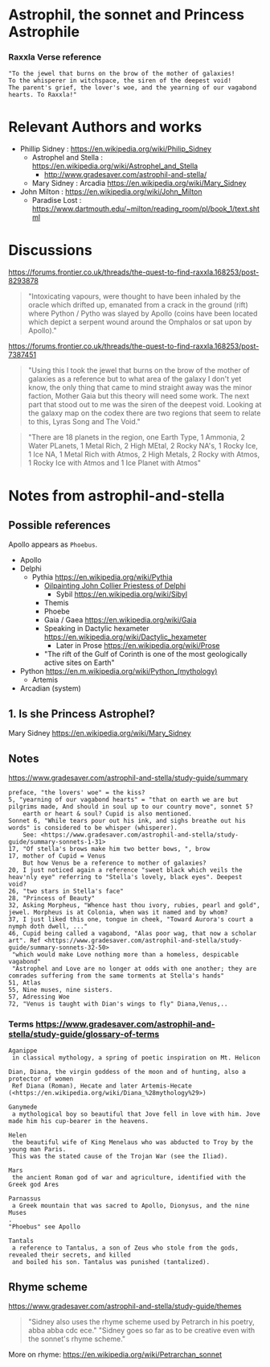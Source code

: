 # Astrophil, the sonnet and Princess Astrophile
### Raxxla Verse reference
    "To the jewel that burns on the brow of the mother of galaxies!  
    To the whisperer in witchspace, the siren of the deepest void!   
    The parent's grief, the lover's woe, and the yearning of our vagabond hearts. To Raxxla!"  

# Relevant Authors and works  
- Phillip Sidney : <https://en.wikipedia.org/wiki/Philip_Sidney>  
	- Astrophel and Stella : <https://en.wikipedia.org/wiki/Astrophel_and_Stella>  
	    - <http://www.gradesaver.com/astrophil-and-stella/>  
	- Mary Sidney : Arcadia <https://en.wikipedia.org/wiki/Mary_Sidney>  
- John Milton : <https://en.wikipedia.org/wiki/John_Milton>  
	- Paradise Lost : <https://www.dartmouth.edu/~milton/reading_room/pl/book_1/text.shtml>

# Discussions
<https://forums.frontier.co.uk/threads/the-quest-to-find-raxxla.168253/post-8293878>  
> "Intoxicating vapours, were thought to have been inhaled by the oracle which drifted up, emanated 
from a crack in the ground (rift) where Python / Pytho was slayed by Apollo (coins have been located 
which depict a serpent wound around the Omphalos or sat upon by Apollo)."  

<https://forums.frontier.co.uk/threads/the-quest-to-find-raxxla.168253/post-7387451>  
> "Using this I took the jewel that burns on the brow of the mother of galaxies as a reference 
but to what area of the galaxy I don't yet know, the only thing that came to mind straight away 
was the minor faction, Mother Gaia but this theory will need some work.
The next part that stood out to me was the siren of the deepest void. Looking at the galaxy map 
on the codex there are two regions that seem to relate to this, Lyras Song and The Void."
	
> "There are 18 planets in the region, one Earth Type, 1 Ammonia, 2 Water PLanets, 1 Metal Rich, 
2 High MEtal, 2 Rocky NA's, 1 Rocky Ice, 1 Ice NA, 1 Metal Rich with Atmos, 2 High Metals, 
2 Rocky with Atmos, 1 Rocky Ice with Atmos and 1 Ice Planet with Atmos"
	
# Notes from astrophil-and-stella
## Possible references
Apollo appears as `Phoebus`.
- Apollo
- Delphi
	- Pythia <https://en.wikipedia.org/wiki/Pythia>
		- [Oilpainting John Collier Priestess of Delphi](https://en.wikipedia.org/wiki/File:John_Collier_-_Priestess_of_Delphi.jpg)
			- Sybil <https://en.wikipedia.org/wiki/Sibyl>
		- Themis
		- Phoebe
		- Gaia / Gaea <https://en.wikipedia.org/wiki/Gaia>
		- Speaking in Dactylic hexameter <https://en.wikipedia.org/wiki/Dactylic_hexameter>
			- Later in Prose <https://en.wikipedia.org/wiki/Prose>
		- "The rift of the Gulf of Corinth is one of the most geologically active sites on Earth"
- Python <https://en.m.wikipedia.org/wiki/Python_(mythology)>
	- Artemis
- Arcadian (system) 


## 1. Is she Princess Astrophel? 
Mary Sidney <https://en.wikipedia.org/wiki/Mary_Sidney>
## Notes
<https://www.gradesaver.com/astrophil-and-stella/study-guide/summary>
	
	preface, "the lovers' woe" = the kiss?
	5, "yearning of our vagabond hearts" = "that on earth we are but pilgrims made, And should in soul up to our country move", sonnet 5?
		earth or heart & soul? Cupid is also mentioned.
	Sonnet 6, "While tears pour out his ink, and sighs breathe out his words" is considered to be whisper (whisperer).
		See: <https://www.gradesaver.com/astrophil-and-stella/study-guide/summary-sonnets-1-31>
	17, "Of stella's brows make him two better bows, ", brow
	17, mother of Cupid = Venus
		But how Venus be a reference to mother of galaxies?
	20, I just noticed again a reference "sweet black which veils the heav'nly eye" referring to "Stella's lovely, black eyes". Deepest void?
	26, "two stars in Stella's face"
	28, "Princess of Beauty"
	32, Asking Morpheus, "Whence hast thou ivory, rubies, pearl and gold", jewel. Morpheus is at Colonia, when was it named and by whom?
	37, I just liked this one, tongue in cheek, "Toward Aurora's court a nymph doth dwell, ..."
	46, Cupid being called a vagabond, "Alas poor wag, that now a scholar art". Ref <https://www.gradesaver.com/astrophil-and-stella/study-guide/summary-sonnets-32-50>
	 "which would make Love nothing more than a homeless, despicable vagabond"
	 "Astrophel and Love are no longer at odds with one another; they are comrades suffering from the same torments at Stella's hands"
	51, Atlas
	55, Nine muses, nine sisters.
	57, Adressing Woe
	72, "Venus is taught with Dian's wings to fly" Diana,Venus,..
	
### Terms https://www.gradesaver.com/astrophil-and-stella/study-guide/glossary-of-terms
	Aganippe
	 in classical mythology, a spring of poetic inspiration on Mt. Helicon

	Dian, Diana, the virgin goddess of the moon and of hunting, also a protector of women
	 Ref Diana (Roman), Hecate and later Artemis-Hecate (<https://en.wikipedia.org/wiki/Diana_%28mythology%29>)
	 
	Ganymede
	 a mythological boy so beautiful that Jove fell in love with him. Jove made him his cup-bearer in the heavens.
	 
	Helen
	 the beautiful wife of King Menelaus who was abducted to Troy by the young man Paris. 
	 This was the stated cause of the Trojan War (see the Iliad).

	Mars
	 the ancient Roman god of war and agriculture, identified with the Greek god Ares

	Parnassus
	 a Greek mountain that was sacred to Apollo, Dionysus, and the nine Muses
	.
	"Phoebus" see Apollo

	Tantals
	 a reference to Tantalus, a son of Zeus who stole from the gods, revealed their secrets, and killed 
	 and boiled his son. Tantalus was punished (tantalized).
	 
## Rhyme scheme
<https://www.gradesaver.com/astrophil-and-stella/study-guide/themes>
> "Sidney also uses the rhyme scheme used by Petrarch in his poetry, abba abba cdc ece."
"Sidney goes so far as to be creative even with the sonnet's rhyme scheme."

More on rhyme: <https://en.wikipedia.org/wiki/Petrarchan_sonnet>